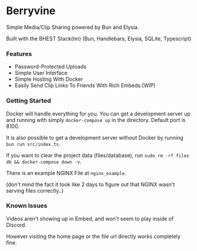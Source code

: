 # Berryvine

Simple Media/Clip Sharing powered by Bun and Elysia.

Built with the BHEST Stack(tm) (Bun, Handlebars, Elysia, SQLite, Typescript)

### Features

- Password-Protected Uploads
- Simple User Interface
- Simple Hosting With Docker
- Easily Send Clip Links To Friends With Rich Embeds (WIP)

### Getting Started

Docker will handle everything for you. You can get a development server up and running with simply `docker-compose up` in the directory. Default port is 8100.

It is also possible to get a development server without Docker by running `bun run src/index.ts`.

If you want to clear the project data (files/database), run `sudo rm -rf files db && docker-compose down -v`.

There is an example NGINX File at `nginx_example`.

(don't mind the fact it took like 2 days to figure out that NGINX wasn't serving files correctly..)

### Known Issues

Videos aren't showing up in Embed, and won't seem to play inside of Discord.

However visiting the home page or the file url directly works completely fine.